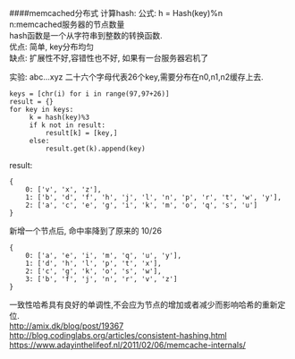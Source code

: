 ####memcached分布式
计算hash: 公式:  h = Hash(key)%n  
n:memcached服务器的节点数量  
hash函数是一个从字符串到整数的转换函数.  
优点: 简单, key分布均匀  
缺点:  扩展性不好,容错性也不好, 如果有一台服务器宕机了

实验:  abc...xyz 二十六个字母代表26个key,需要分布在n0,n1,n2缓存上去.

    keys = [chr(i) for i in range(97,97+26)]
    result = {}
    for key in keys:
         k = hash(key)%3
         if k not in result:
             result[k] = [key,]
         else:
             result.get(k).append(key)

result:

    {
        0: ['v', 'x', 'z'], 
        1: ['b', 'd', 'f', 'h', 'j', 'l', 'n', 'p', 'r', 't', 'w', 'y'], 
        2: ['a', 'c', 'e', 'g', 'i', 'k', 'm', 'o', 'q', 's', 'u']
    }

新增一个节点后, 命中率降到了原来的 10/26

    {
        0: ['a', 'e', 'i', 'm', 'q', 'u', 'y'], 
        1: ['d', 'h', 'l', 'p', 't', 'x'], 
        2: ['c', 'g', 'k', 'o', 's', 'w'], 
        3: ['b', 'f', 'j', 'n', 'r', 'v', 'z']
    }

一致性哈希具有良好的单调性,不会应为节点的增加或者减少而影响哈希的重新定位.  
http://amix.dk/blog/post/19367
http://blog.codinglabs.org/articles/consistent-hashing.html
https://www.adayinthelifeof.nl/2011/02/06/memcache-internals/
